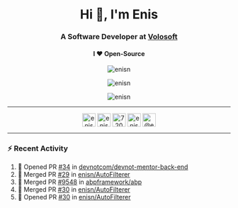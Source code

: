 <h1 align="center">Hi 👋, I'm Enis</h1>
<h3 align="center">A Software Developer at <a href="/volosoft">Volosoft</a></h3>

<h4 align="center"> I ❤ Open-Source</h4>

<p align="center"> <img src="https://komarev.com/ghpvc/?username=enisn" alt="enisn" /> </p>

<p align="center">
<img src="https://github-readme-stats.vercel.app/api/top-langs/?username=enisn&layout=compact" alt="enisn" />
</p>

<p align="center">
<img src="https://github-readme-stats.vercel.app/api?username=enisn&show_icons=true" alt="enisn" />
</p>

<hr />

<p align="center">
<a href="https://dev.to/enisn" target="blank"><img align="center" src="https://cdn.jsdelivr.net/npm/simple-icons@3.0.1/icons/dev-dot-to.svg" alt="enisn" height="30" width="30" /></a>
<a href="https://twitter.com/enisnecipoglu" target="blank"><img align="center" src="https://cdn.jsdelivr.net/npm/simple-icons@3.0.1/icons/twitter.svg" alt="enisnecipoglu" height="30" width="30" /></a>
<a href="https://stackoverflow.com/users/7200126" target="blank"><img align="center" src="https://cdn.jsdelivr.net/npm/simple-icons@3.0.1/icons/stackoverflow.svg" alt="7200126" height="30" width="30" /></a>
<a href="https://instagram.com/enisnecipoglu" target="blank"><img align="center" src="https://cdn.jsdelivr.net/npm/simple-icons@3.0.1/icons/instagram.svg" alt="enisnecipoglu" height="30" width="30" /></a>
<a href="https://medium.com/@enis.necipoglu" target="blank"><img align="center" src="https://cdn.jsdelivr.net/npm/simple-icons@3.0.1/icons/medium.svg" alt="@enis.necipoglu" height="30" width="30" /></a>
</p>

<hr />

### :zap: Recent Activity

<!--START_SECTION:activity-->
1. 💪 Opened PR [#34](https://github.com/devnotcom/devnot-mentor-back-end/pull/34) in [devnotcom/devnot-mentor-back-end](https://github.com/devnotcom/devnot-mentor-back-end)
2. 🎉 Merged PR [#29](https://github.com/enisn/AutoFilterer/pull/29) in [enisn/AutoFilterer](https://github.com/enisn/AutoFilterer)
3. 🎉 Merged PR [#9548](https://github.com/abpframework/abp/pull/9548) in [abpframework/abp](https://github.com/abpframework/abp)
4. 🎉 Merged PR [#30](https://github.com/enisn/AutoFilterer/pull/30) in [enisn/AutoFilterer](https://github.com/enisn/AutoFilterer)
5. 💪 Opened PR [#30](https://github.com/enisn/AutoFilterer/pull/30) in [enisn/AutoFilterer](https://github.com/enisn/AutoFilterer)
<!--END_SECTION:activity-->
